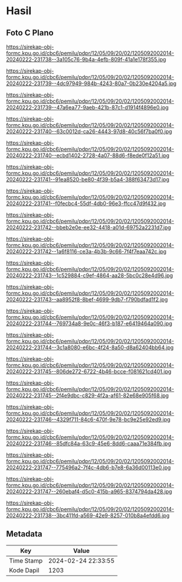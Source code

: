 # Hasil

## Foto C Plano

https://sirekap-obj-formc.kpu.go.id/cbc6/pemilu/pdpr/12/05/09/20/02/1205092002014-20240222-231738--3a105c76-9b4a-4efb-809f-41a1e178f355.jpg

https://sirekap-obj-formc.kpu.go.id/cbc6/pemilu/pdpr/12/05/09/20/02/1205092002014-20240222-231739--4dc97949-984b-4243-80a7-0b230e4204a5.jpg

https://sirekap-obj-formc.kpu.go.id/cbc6/pemilu/pdpr/12/05/09/20/02/1205092002014-20240222-231739--47a6ea77-9aeb-421b-87c1-d1914f4896e0.jpg

https://sirekap-obj-formc.kpu.go.id/cbc6/pemilu/pdpr/12/05/09/20/02/1205092002014-20240222-231740--63c0012d-ca26-4443-97d8-40c56f7ba0f0.jpg

https://sirekap-obj-formc.kpu.go.id/cbc6/pemilu/pdpr/12/05/09/20/02/1205092002014-20240222-231740--ecbd1402-2728-4a07-88d6-f8ede0f12a51.jpg

https://sirekap-obj-formc.kpu.go.id/cbc6/pemilu/pdpr/12/05/09/20/02/1205092002014-20240222-231741--91ea8520-be80-4f39-b5a4-388f63473d17.jpg

https://sirekap-obj-formc.kpu.go.id/cbc6/pemilu/pdpr/12/05/09/20/02/1205092002014-20240222-231741--f0fecbc4-55df-4db0-96e3-ffcc47d9f432.jpg

https://sirekap-obj-formc.kpu.go.id/cbc6/pemilu/pdpr/12/05/09/20/02/1205092002014-20240222-231742--bbeb2e0e-ee32-4418-a01d-69752a2231d7.jpg

https://sirekap-obj-formc.kpu.go.id/cbc6/pemilu/pdpr/12/05/09/20/02/1205092002014-20240222-231742--1a6f8116-ce3a-4b3b-9c66-7f4f7eaa742c.jpg

https://sirekap-obj-formc.kpu.go.id/cbc6/pemilu/pdpr/12/05/09/20/02/1205092002014-20240222-231743--1c529884-c9ef-4864-aa28-5bc0c28e4d96.jpg

https://sirekap-obj-formc.kpu.go.id/cbc6/pemilu/pdpr/12/05/09/20/02/1205092002014-20240222-231743--aa8952f8-8bef-4699-9db7-f790bdfad1f2.jpg

https://sirekap-obj-formc.kpu.go.id/cbc6/pemilu/pdpr/12/05/09/20/02/1205092002014-20240222-231744--769734a8-9e0c-46f3-b187-e6419464a090.jpg

https://sirekap-obj-formc.kpu.go.id/cbc6/pemilu/pdpr/12/05/09/20/02/1205092002014-20240222-231744--3c1a8080-e6bc-4f24-8a50-d8a62404bb64.jpg

https://sirekap-obj-formc.kpu.go.id/cbc6/pemilu/pdpr/12/05/09/20/02/1205092002014-20240222-231745--806de272-6722-4b46-bcce-f081621cd401.jpg

https://sirekap-obj-formc.kpu.go.id/cbc6/pemilu/pdpr/12/05/09/20/02/1205092002014-20240222-231745--2f4e9dbc-c829-4f2a-af61-82e68e905f68.jpg

https://sirekap-obj-formc.kpu.go.id/cbc6/pemilu/pdpr/12/05/09/20/02/1205092002014-20240222-231746--4329f711-84c6-470f-9e78-bc9e25e92ed9.jpg

https://sirekap-obj-formc.kpu.go.id/cbc6/pemilu/pdpr/12/05/09/20/02/1205092002014-20240222-231746--85dfc84a-63c9-45e6-8dd6-caaa71e384fb.jpg

https://sirekap-obj-formc.kpu.go.id/cbc6/pemilu/pdpr/12/05/09/20/02/1205092002014-20240222-231747--775496a2-7f4c-4db6-b7e8-6a36d00113e0.jpg

https://sirekap-obj-formc.kpu.go.id/cbc6/pemilu/pdpr/12/05/09/20/02/1205092002014-20240222-231747--260ebaf4-d5c0-415b-a965-8374794da428.jpg

https://sirekap-obj-formc.kpu.go.id/cbc6/pemilu/pdpr/12/05/09/20/02/1205092002014-20240222-231738--3bc411fd-a569-42e9-8257-010b8a4efdd6.jpg


## Metadata

| Key        | Value               |
| ---------- | ------------------- |
| Time Stamp | 2024-02-24 22:33:55 |
| Kode Dapil | 1203                |



